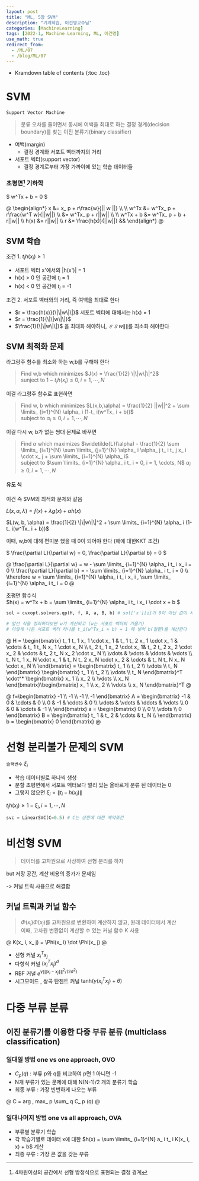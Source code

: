 ```yaml
---
layout: post
title: "ML, 5장 SVM"
description: "기계학습, 이건명교수님"
categories: [MachineLearning]
tags: [2022-1, Machine Learning, ML, 이건명]
use_math: true
redirect_from:
  - /ML/07
  - /blog/ML/07
---
```


* Kramdown table of contents
{:toc .toc} 

# SVM

`Support Vector Machine`

> 분류 오차를 줄이면서 동시에 <red>여백을 최대</red>로 하는 결정 경계(decision boundary)를 찾는 <red>이진 분류기(binary classifier)</red>

- 여백(margin)
    - 결정 경계와 서포트 벡터까지의 거리
- 서포트 벡터(support vector)
    - 결정 경계로부터 가장 가까이에 있는 학습 데이터들


### 초평면[^hyperplane] 기하학

$
w^Tx + b = 0
$

@
\begin{align\*}
x &= x_ p + r\frac{w}{|| w ||} \\\ 
\\\ 
w^Tx &= w^Tx_ p + r\frac{w^T w}{||w||} \\\ 
&= w^Tx_ p + r||w|| \\\ 
\\\ 
w^Tx + b &= w^Tx_ p + b + r||w|| \\\ 
h(x) &= r||w|| \\\ 
r &= \frac{h(x)}{||w||} &&
\end{align\*}
@


[^hyperplane]: 4차원이상의 공간에서 선형 방정식으로 표현되는 결정 경계

## SVM 학습

조건 1.  $t_ i h(x_ i) \geq 1$

- 서포트 벡터 x'에서의 \|h(x')\| = 1    
- h(x) > 0 인 공간에 $t_ i$ = 1    
- h(x) < 0 인 공간에 $t_ i$ = -1    

조건 2. 서포트 벡터와의 거리, 즉 여백을 최대로 한다

- $r = \frac{h(x)}{\|\|w\|\|}$ 서포트 벡터에 대해서는 h(x) = 1     
- $r = \frac{1}{\|\|w\|\|}$    
- $\frac{1}{\|\|w\|\|}$ 을 최대화 해야하니, $\|\|w\|\|$를 최소화 해야한다    


## SVM 최적화 문제

라그랑주 함수를 최소화 하는 w,b를 구해야 한다

> Find w,b which minimizes $J(x) = \frac{1}{2} \|\|w\|\|^2$              
> sunject to $1 - t_ i h (x_ i) \leq 0, i = 1, \cdots, N$

이걸 라그랑주 함수로 표현하면

> Find w, b which minimizes $L(x,b,\alpha) = \frac{1}{2} ||w||^2 + \sum \limits_ {i=1}^{N} \alpha_ i (1-t_ i(w^Tx_ i + b))$       
> subject to $\alpha_ i \geq 0, i = 1, \cdots, N$

이걸 다시 w, b가 없는 쌍대 문제로 바꾸면

> Find $\alpha$ which maximizes  $\widetilde{L}(\alpha) - \frac{1}{2} \sum \limits_ {i=1}^{N} \sum \limits_ {j=1}^{N} \alpha_ i \alpha_ j t_ i t_ j x_ i \cdot x_ j + \sum \limits_ {i=1}^{N} \alpha_ i$    
> subject to $\sum \limits_ {i=1}^{N} \alpha_ i t_ i = 0, i = 1, \cdots, N$
> $\alpha_ i \geq 0,  i = 1, \cdots, N$

#### 유도 식

이건 즉 SVM의 최적화 문제와 같음

$L(x, \alpha, \lambda) = f(x) + \lambda g(x) + \alpha h(x)$

$L(w, b, \alpha) = \frac{1}{2} \|\|w\|\|^2 + \sum \limits_ {i=1}^{N} \alpha_ i (1-t_ i(w^Tx_ i + b))$

이때, w,b에 대해 편미분 했을 때 0이 되어야 한다 (해에 대한KKT 조건)

$ \frac{\partial L}{\partial w} = 0, \frac{\partial L}{\partial b} = 0 $

@
\frac{\partial L}{\partial w} = w - \sum \limits_ {i=1}^{N} \alpha_ i t_ i x_ i = 0 \\\ 
\frac{\partial L}{\partial b} = - \sum \limits_ {i=1}^{N} \alpha_ i t_ i = 0  \\\ 
\therefore w = \sum \limits_ {i=1}^{N} \alpha_ i t_ i x_ i , \sum \limits_ {i=1}^{N} \alpha_ i t_ i = 0
@

초평면 함수식    
$h(x) = w^Tx + b = \sum \limits_ {i=1}^{N} \alpha_ i t_ i x_ i \cdot x + b $ 


~~~ python
sol = cvxopt.solvers.qp(H, f, A, a, B, b) # sol['x'][i]가 0이 아닌 값이 서포트 벡터

# 앞선 식을 정리하다보면 w가 계산되고 (w는 서포트 벡터의 기울기)
# 이렇게 나온 서포트 벡터 하나를 t_i(w^Tx_i + b) = 1 에 넣어 b(절편)를 계산한다
~~~

@
H = \begin{bmatrix}
t_ 1 t_ 1 x_ 1 \cdot x_ 1 & t_ 1 t_ 2 x_ 1 \cdot x_ 1 & \cdots & t_ 1 t_ N x_ 1 \cdot x_ N \\\ 
t_ 2 t_ 1 x_ 2 \cdot x_ 1& t_ 2 t_ 2 x_ 2 \cdot x_ 2 & \cdots & t_ 2 t_ N x_ 2 \cdot x_ N \\\ 
\vdots & \vdots & \ddots  & \vdots \\\ 
t_ N t_ 1 x_ N \cdot x_ 1 & t_ N t_ 2 x_ N \cdot x_ 2  & \cdots & t_ N t_ N x_ N \cdot x_ N \\\ 
\end{bmatrix} = \begin{bmatrix}
t_ 1 \\\ 
t_ 2 \\\ 
\vdots \\\ 
t_ N
\end{bmatrix}
\begin{bmatrix}
t_ 1 \\\ 
t_ 2 \\\ 
\vdots \\\ 
t_ N
\end{bmatrix}^T \cdot^* \begin{bmatrix}
x_ 1 \\\ 
x_ 2 \\\ 
\vdots \\\ 
x_ N
\end{bmatrix}\begin{bmatrix}
x_ 1 \\\ 
x_ 2 \\\ 
\vdots \\\ 
x_ N
\end{bmatrix}^T
@

@
f=\begin{bmatrix}
-1 \\\ 
-1 \\\ 
-1 \\\ 
-1
\end{bmatrix} 
A = \begin{bmatrix}
-1 & 0 & \cdots & 0 \\\ 
0 & -1 & \cdots & 0 \\\ 
\vdots & \vdots & \ddots & \vdots \\\ 
0 & 0 & \cdots & -1 \\\ 
\end{bmatrix} 
a = \begin{bmatrix}
0 \\\ 
0 \\\ 
\vdots \\\ 
0
\end{bmatrix} 
B = \begin{bmatrix}
t_ 1 & t_ 2 & \cdots & t_ N \\\ 
\end{bmatrix} 
b = \begin{bmatrix}
0
\end{bmatrix} 
@


# 선형 분리불가 문제의 SVM

`슬랙변수` $\xi_ i$

- 학습 데이터별로 하나씩 생성
- 분할 초평면에서 서포트 벡터보다 멀리 있는 올바르게 분류 된 데이터는 0
- 그렇지 않으면 $\xi_ i = \| t_ i - h(x_ i) \|$ 

$t_ i h(x_ i) \geq 1 - \xi_ i, i=1, \cdots, N$


~~~ python
svc = LinearSVC(C=0.5) # C는 상한에 대한 제약조건
~~~

# 비선형 SVM

> 데이터를 고차원으로 사상하여 선형 분리를 하자

but 저장 공간, 계산 비용의 증가가 문제임

-> 커널 트릭 사용으로 해결함

## 커널 트릭과 커널 함수

> $\Phi(x_ i) \dot \Phi(x_ j)$를 고차원으로 변환하여 계산하지 않고, 원래 데이터에서 계산              
> 이때, 고차원 변환없이 계산할 수 있는 커널 함수 K 사용

@
K(x_ i, x_ j) = \Phi(x_ i) \dot \Phi(x_ j)
@

- 선형 커널 $x_ i ^ T x_ j$
- 다항식 커널 $(x_ i ^ T x_ j)^d$
- RBF 커널 $e^{\gamma \|\|x_ i - x_ j \|\|^2 / (2\sigma^2)}$
- 시그모이드 , 쌍곡 탄젠트 커널 $\text{tanh}(\gamma(x_ i ^ T x_ j) + \theta)$


# 다중 부류 분류

## 이진 분류기를 이용한 다중 부류 분류 (multiclass classification)

### 일대일 방법 one vs one approach, OVO

- $C_p (q)$ : 부류 p와 q를 비교하여 p면 1 아니면 -1
- N개 부류가 있는 문제에 대해 N(N-1)/2 개의 분류기 학습
- 최종 부류 : 가장 빈번하게 나오는 부류

@
C = arg \, max_ p \sum_ q C_ p (q)
@

### 일대나머지 방법 one vs all approach, OVA

- 부류별 분류기 학습
- 각 학습기별로 데이터 x에 대한 $h(x) = \sum \limits_ {i=1}^{N} a_ i t_ i K(x_ i, x) + b$ 계산
- 최종 부류 : 가장 큰 값을 갖는 부류